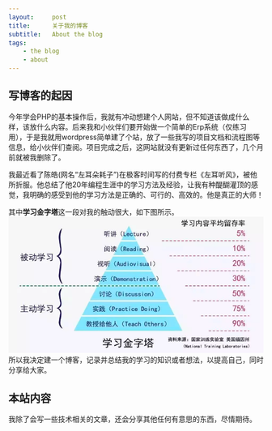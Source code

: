 ```yaml
---
layout:     post
title:      关于我的博客
subtitle:   About the blog
tags:
    - the blog
    - about
---
```


## 写博客的起因

今年学会PHP的基本操作后，我就有冲动想建个人网站，但不知道该做成什么样，该放什么内容。后来我和小伙伴们要开始做一个简单的Erp系统（仅练习用），于是我就用wordpress简单建了个站，放了一些我写的项目文档和流程图等信息，给小伙伴们查阅。项目完成之后，这网站就没有更新过任何东西了，几个月前就被我删除了。

我最近看了陈皓(网名“左耳朵耗子”)在极客时间写的付费专栏《左耳听风》，被他所折服。他总结了他20年编程生涯中的学习方法及经验，让我有种醍醐灌顶的感觉，我明确的感受到他的学习方法是正确的、可行的、高效的。他是真正的大师！

其中**学习金字塔**这一段对我的触动很大，如下图所示。
![image](/img/posts/about-the-blog/study-pyramid.png)
所以我决定建一个博客，记录并总结我的学习的知识或者想法，以提高自己，同时分享给大家。

## 本站内容

我除了会写一些技术相关的文章，还会分享其他任何有意思的东西，尽情期待。